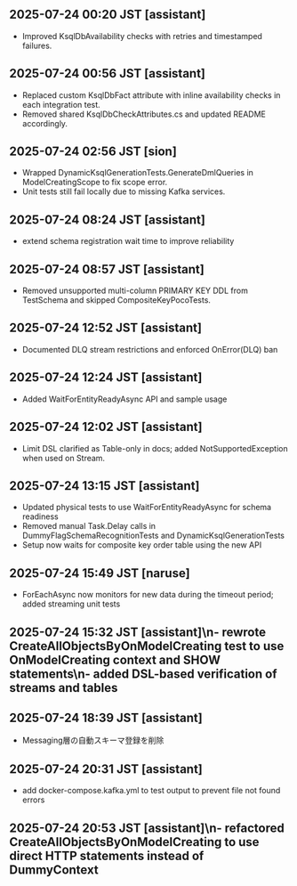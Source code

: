 ## 2025-07-24 00:20 JST [assistant]
- Improved KsqlDbAvailability checks with retries and timestamped failures.

## 2025-07-24 00:56 JST [assistant]
- Replaced custom KsqlDbFact attribute with inline availability checks in each integration test.
- Removed shared KsqlDbCheckAttributes.cs and updated README accordingly.

## 2025-07-24 02:56 JST [sion]
- Wrapped DynamicKsqlGenerationTests.GenerateDmlQueries in ModelCreatingScope to
  fix scope error.
- Unit tests still fail locally due to missing Kafka services.
## 2025-07-24 08:24 JST [assistant]
- extend schema registration wait time to improve reliability
## 2025-07-24 08:57 JST [assistant]
- Removed unsupported multi-column PRIMARY KEY DDL from TestSchema and skipped CompositeKeyPocoTests.

## 2025-07-24 12:52 JST [assistant]
- Documented DLQ stream restrictions and enforced OnError(DLQ) ban


## 2025-07-24 12:24 JST [assistant]
- Added WaitForEntityReadyAsync API and sample usage
## 2025-07-24 12:02 JST [assistant]
- Limit DSL clarified as Table-only in docs; added NotSupportedException when used on Stream.
## 2025-07-24 13:15 JST [assistant]
- Updated physical tests to use WaitForEntityReadyAsync for schema readiness
- Removed manual Task.Delay calls in DummyFlagSchemaRecognitionTests and DynamicKsqlGenerationTests
- Setup now waits for composite key order table using the new API

## 2025-07-24 15:49 JST [naruse]
- ForEachAsync now monitors for new data during the timeout period; added streaming unit tests

## 2025-07-24 15:32 JST [assistant]\n- rewrote CreateAllObjectsByOnModelCreating test to use OnModelCreating context and SHOW statements\n- added DSL-based verification of streams and tables

## 2025-07-24 18:39 JST [assistant]
- Messaging層の自動スキーマ登録を削除

## 2025-07-24 20:31 JST [assistant]
- add docker-compose.kafka.yml to test output to prevent file not found errors
## 2025-07-24 20:53 JST [assistant]\n- refactored CreateAllObjectsByOnModelCreating to use direct HTTP statements instead of DummyContext
